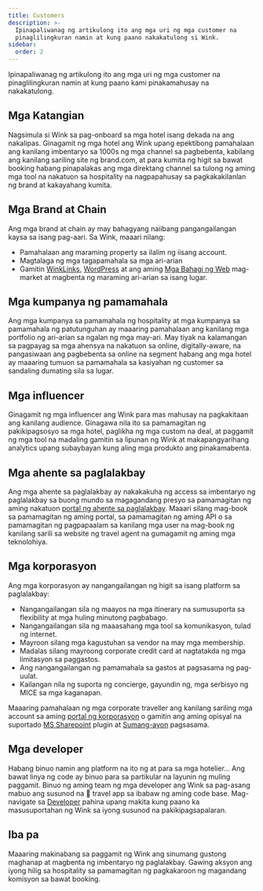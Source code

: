 ```yaml
---
title: Customers
description: >-
  Ipinapaliwanag ng artikulong ito ang mga uri ng mga customer na
  pinaglilingkuran namin at kung paano nakakatulong si Wink.
sidebar:
  order: 2
---
```

Ipinapaliwanag ng artikulong ito ang mga uri ng mga customer na pinaglilingkuran namin at kung paano kami pinakamahusay na nakakatulong.

## Mga Katangian

Nagsimula si Wink sa pag-onboard sa mga hotel isang dekada na ang nakalipas. Ginagamit ng mga hotel ang Wink upang epektibong pamahalaan ang kanilang imbentaryo sa 1000s ng mga channel sa pagbebenta, kabilang ang kanilang sariling site ng brand.com, at para kumita ng higit sa bawat booking habang pinapalakas ang mga direktang channel sa tulong ng aming mga tool na nakatuon sa hospitality na nagpapahusay sa pagkakakilanlan ng brand at kakayahang kumita.

## Mga Brand at Chain

Ang mga brand at chain ay may bahagyang naiibang pangangailangan kaysa sa isang pag-aari. Sa Wink, maaari nilang:

* Pamahalaan ang maraming property sa ilalim ng iisang account.
* Magtalaga ng mga tagapamahala sa mga ari-arian
* Gamitin [WinkLinks](/link-manager/wink-links), [WordPress](/developers/wordpress) at ang aming [Mga Bahagi ng Web](/developers/web-components) mag-market at magbenta ng maraming ari-arian sa isang lugar.

## Mga kumpanya ng pamamahala

Ang mga kumpanya sa pamamahala ng hospitality at mga kumpanya sa pamamahala ng patutunguhan ay maaaring pamahalaan ang kanilang mga portfolio ng ari-arian sa ngalan ng mga may-ari. May tiyak na kalamangan sa pagpayag sa mga ahensya na nakatuon sa online, digitally-aware, na pangasiwaan ang pagbebenta sa online na segment habang ang mga hotel ay maaaring tumuon sa pamamahala sa kasiyahan ng customer sa sandaling dumating sila sa lugar.

## Mga influencer

Ginagamit ng mga influencer ang Wink para mas mahusay na pagkakitaan ang kanilang audience. Ginagawa nila ito sa pamamagitan ng pakikipagsosyo sa mga hotel, paglikha ng mga custom na deal, at paggamit ng mga tool na madaling gamitin sa lipunan ng Wink at makapangyarihang analytics upang subaybayan kung aling mga produkto ang pinakamabenta.

## Mga ahente sa paglalakbay

Ang mga ahente sa paglalakbay ay nakakakuha ng access sa imbentaryo ng paglalakbay sa buong mundo sa magagandang presyo sa pamamagitan ng aming nakatuon [portal ng ahente sa paglalakbay](https://agent.wink.travel). Maaari silang mag-book sa pamamagitan ng aming portal, sa pamamagitan ng aming API o sa pamamagitan ng pagpapaalam sa kanilang mga user na mag-book ng kanilang sarili sa website ng travel agent na gumagamit ng aming mga teknolohiya.

## Mga korporasyon

Ang mga korporasyon ay nangangailangan ng higit sa isang platform sa paglalakbay:

* Nangangailangan sila ng maayos na mga itinerary na sumusuporta sa flexibility at mga huling minutong pagbabago.
* Nangangailangan sila ng maaasahang mga tool sa komunikasyon, tulad ng internet.
* Mayroon silang mga kagustuhan sa vendor na may mga membership.
* Madalas silang mayroong corporate credit card at nagtatakda ng mga limitasyon sa paggastos.
* Ang nangangailangan ng pamamahala sa gastos at pagsasama ng pag-uulat.
* Kailangan nila ng suporta ng concierge, gayundin ng, mga serbisyo ng MICE sa mga kaganapan.

Maaaring pamahalaan ng mga corporate traveller ang kanilang sariling mga account sa aming [portal ng korporasyon](/corporate/what-is-group) o gamitin ang aming opisyal na suportado [MS Sharepoint](https://www.microsoft.com/en-us/microsoft-365/sharepoint/collaboration) plugin at [Sumang-ayon](https://www.concur.com/) pagsasama.

## Mga developer

Habang binuo namin ang platform na ito ng at para sa mga hotelier... Ang bawat linya ng code ay binuo para sa partikular na layunin ng muling paggamit. Binuo ng aming team ng mga developer ang Wink sa pag-asang mabuo ang susunod na 🦄 travel app sa ibabaw ng aming code base. Mag-navigate sa [Developer](/developers/build-on-wink) pahina upang makita kung paano ka masusuportahan ng Wink sa iyong susunod na pakikipagsapalaran.

## Iba pa

Maaaring makinabang sa paggamit ng Wink ang sinumang gustong maghanap at magbenta ng imbentaryo ng paglalakbay. Gawing aksyon ang iyong hilig sa hospitality sa pamamagitan ng pagkakaroon ng magandang komisyon sa bawat booking.

